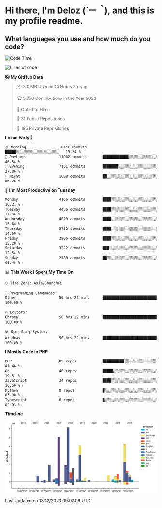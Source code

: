 # **Hi there, I'm Deloz (*´ー｀*), and this is my profile readme.**

## **What languages you use and how much do you code?**

<!--START_SECTION:waka-->
![Code Time](http://img.shields.io/badge/Code%20Time-2%2C985%20hrs%203%20mins-blue)

![Lines of code](https://img.shields.io/badge/From%20Hello%20World%20I%27ve%20Written-33.6%20million%20lines%20of%20code-blue)

**🐱 My GitHub Data** 

> 📦 3.0 MB Used in GitHub's Storage 
 > 
> 🏆 5,750 Contributions in the Year 2023
 > 
> 💼 Opted to Hire
 > 
> 📜 31 Public Repositories 
 > 
> 🔑 185 Private Repositories 
 > 
**I'm an Early 🐤** 

```text
🌞 Morning                4971 commits        █████░░░░░░░░░░░░░░░░░░░░   19.34 % 
🌆 Daytime                11962 commits       ████████████░░░░░░░░░░░░░   46.54 % 
🌃 Evening                7161 commits        ███████░░░░░░░░░░░░░░░░░░   27.86 % 
🌙 Night                  1608 commits        ██░░░░░░░░░░░░░░░░░░░░░░░   06.26 % 
```
📅 **I'm Most Productive on Tuesday** 

```text
Monday                   4166 commits        ████░░░░░░░░░░░░░░░░░░░░░   16.21 % 
Tuesday                  4456 commits        ████░░░░░░░░░░░░░░░░░░░░░   17.34 % 
Wednesday                4020 commits        ████░░░░░░░░░░░░░░░░░░░░░   15.64 % 
Thursday                 3752 commits        ████░░░░░░░░░░░░░░░░░░░░░   14.60 % 
Friday                   3906 commits        ████░░░░░░░░░░░░░░░░░░░░░   15.20 % 
Saturday                 3222 commits        ███░░░░░░░░░░░░░░░░░░░░░░   12.54 % 
Sunday                   2180 commits        ██░░░░░░░░░░░░░░░░░░░░░░░   08.48 % 
```


📊 **This Week I Spent My Time On** 

```text
🕑︎ Time Zone: Asia/Shanghai

💬 Programming Languages: 
Other                    50 hrs 22 mins      █████████████████████████   100.00 % 

🔥 Editors: 
Chrome                   50 hrs 22 mins      █████████████████████████   100.00 % 

💻 Operating System: 
Windows                  50 hrs 22 mins      █████████████████████████   100.00 % 
```

**I Mostly Code in PHP** 

```text
PHP                      85 repos            ██████████░░░░░░░░░░░░░░░   41.46 % 
Go                       40 repos            █████░░░░░░░░░░░░░░░░░░░░   19.51 % 
JavaScript               34 repos            ████░░░░░░░░░░░░░░░░░░░░░   16.59 % 
Python                   8 repos             █░░░░░░░░░░░░░░░░░░░░░░░░   03.90 % 
TypeScript               6 repos             █░░░░░░░░░░░░░░░░░░░░░░░░   02.93 % 
```



**Timeline**

![Lines of Code chart](https://raw.githubusercontent.com/deloz/deloz/main/assets/bar_graph.png)


 Last Updated on 13/12/2023 09:07:09 UTC
<!--END_SECTION:waka-->
